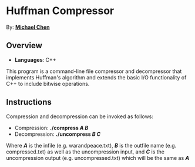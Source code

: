 Huffman Compressor
==========
[1]: https://github.com/michaelhgchen

By: **[Michael Chen][1]**

Overview
----------
- **Languages**: C++

This program is a command-line file compressor and decompressor that implements Huffman's algorithm and extends the basic I/O functionality of C++ to include bitwise operations.

Instructions
----------
Compression and decompression can be invoked as follows:

- Compression: **./compress *A* *B***
- Decompression: **./uncompress *B* *C***

Where ***A*** is the infile (e.g. warandpeace.txt), ***B*** is the outfile name  (e.g. compressed.txt) as well as the uncompression input, and ***C*** is the  uncompression output (e.g. uncompressed.txt) which will be the same as ***A***